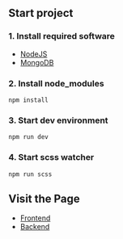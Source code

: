 ## Start project

### 1. Install required software

- [NodeJS](https://nodejs.org/en/download/)
- [MongoDB](https://www.mongodb.com/try/download/community)

### 2. Install node_modules

```shell script
npm install
```

### 3. Start dev environment

```shell script
npm run dev
```

### 4. Start scss watcher

```shell script
npm run scss
```

## Visit the Page

- [Frontend](http://localhost:7000/)
- [Backend](http://localhost:7000/admin/)
